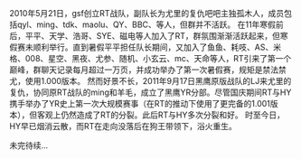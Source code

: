 

2010年5月21日，gsf创立RT战队，副队长为尤里的复仇吧吧主独孤木人，成员包括qyl、ming、tdk、maolu、QY、BBC、等人，但群并不活跃。
在11年寒假前后，平平、天学、浩哥、SYE、磁电等人加入了RT，群氛围渐渐活跃起来，但寒假赛未顺利举行。直到暑假平平担任队长期间，又加入了鱼鱼、耗吱、AS、米格、008、星空、黑夜、尤参、随机、小玄云、mc、天命等人，RT引来了第一个巅峰，群聊天记录每月超过一万页，并成功举办了第一次暑假赛，规矩是禁法禁尤，使用1.000版本。
然而好景不长，2011年9月17日黑鹰原版战队的LJ来尤里的复仇，协同原RT战队的ming和羊毛，成立了黑鹰YR分部。尽管国庆期间RT与HY携手举办了YR史上第一次大规模赛事（在RT的推动下使用了更完备的1.001版本），但客观上仍然造成了RT的分裂。此后RT与HY多次分裂和好。
时至今日，HY早已烟消云散，而RT在走向没落后在狗王带领下，浴火重生。


未完待续...
